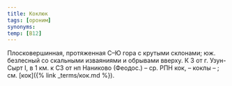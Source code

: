 ```yaml
---
title: Коклюк
tags: [ороним]
synonyms:
temp: [В12]
---
```


Плосковершинная, протяженная С–Ю гора с крутыми склонами; юж. безлесный со
скальными изваяниями и обрывами вверху. К З от г. Узун-Сырт I, в 1 км. к СЗ от
нп Наниково (Феодос.) – ср. РПН кок, – коклы – ; см. [кок]({% link _terms/кок.md %}).
